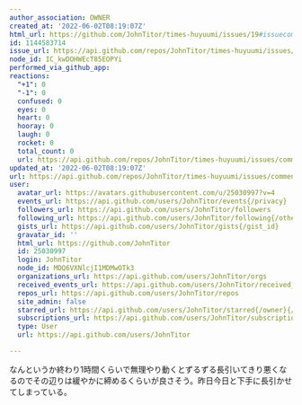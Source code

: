 ```yaml
---
author_association: OWNER
created_at: '2022-06-02T08:19:07Z'
html_url: https://github.com/JohnTitor/times-huyuumi/issues/19#issuecomment-1144583714
id: 1144583714
issue_url: https://api.github.com/repos/JohnTitor/times-huyuumi/issues/19
node_id: IC_kwDOHWEcT85EOPYi
performed_via_github_app: 
reactions:
  "+1": 0
  "-1": 0
  confused: 0
  eyes: 0
  heart: 0
  hooray: 0
  laugh: 0
  rocket: 0
  total_count: 0
  url: https://api.github.com/repos/JohnTitor/times-huyuumi/issues/comments/1144583714/reactions
updated_at: '2022-06-02T08:19:07Z'
url: https://api.github.com/repos/JohnTitor/times-huyuumi/issues/comments/1144583714
user:
  avatar_url: https://avatars.githubusercontent.com/u/25030997?v=4
  events_url: https://api.github.com/users/JohnTitor/events{/privacy}
  followers_url: https://api.github.com/users/JohnTitor/followers
  following_url: https://api.github.com/users/JohnTitor/following{/other_user}
  gists_url: https://api.github.com/users/JohnTitor/gists{/gist_id}
  gravatar_id: ''
  html_url: https://github.com/JohnTitor
  id: 25030997
  login: JohnTitor
  node_id: MDQ6VXNlcjI1MDMwOTk3
  organizations_url: https://api.github.com/users/JohnTitor/orgs
  received_events_url: https://api.github.com/users/JohnTitor/received_events
  repos_url: https://api.github.com/users/JohnTitor/repos
  site_admin: false
  starred_url: https://api.github.com/users/JohnTitor/starred{/owner}{/repo}
  subscriptions_url: https://api.github.com/users/JohnTitor/subscriptions
  type: User
  url: https://api.github.com/users/JohnTitor

---
```

なんというか終わり1時間くらいで無理やり動くとずるずる長引いてきり悪くなるのでその辺りは緩やかに締めるくらいが良さそう。昨日今日と下手に長引かせてしまっている。